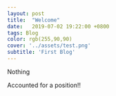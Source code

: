 ```yaml
---
layout: post
title:  "Welcome"
date:   2019-07-02 19:22:00 +0800
tags: Blog
color: rgb(255,90,90)
cover: '../assets/test.png'
subtitle: 'First Blog'
---
```

Nothing

Accounted for a position!!

[jekyll-docs]: https://jekyllrb.com/docs/home
[jekyll-gh]:   https://github.com/jekyll/jekyll
[jekyll-talk]: https://talk.jekyllrb.com/
